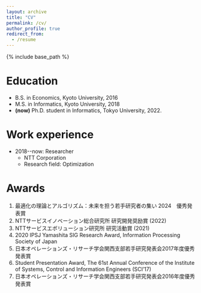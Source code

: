 ```yaml
---
layout: archive
title: "CV"
permalink: /cv/
author_profile: true
redirect_from:
  - /resume
---
```


{% include base_path %}

Education
======
* B.S. in Economics, Kyoto University, 2016
* M.S. in Informatics, Kyoto University, 2018
* **\(now\)** Ph.D. student in Informatics, Tokyo University, 2022.

Work experience
======
* 2018--now: Researcher
  * NTT Corporation
  * Research field: Optimization
  
Awards
======
1. 最適化の理論とアルゴリズム：未来を担う若手研究者の集い 2024　優秀発表賞
1. NTTサービスイノベーション総合研究所 研究開発奨励賞 (2022)
2. NTTサービスエボリューション研究所 研究活動賞 (2021)
3. 2020 IPSJ Yamashita SIG Research Award, Information Processing Society of Japan
4. 日本オペレーションズ・リサーチ学会関西支部若手研究発表会2017年度優秀発表賞
5. Student Presentation Award, The 61st Annual Conference of the Institute of Systems, Control and Information Engineers (SCI’17)
6. 日本オペレーションズ・リサーチ学会関西支部若手研究発表会2016年度優秀発表賞
